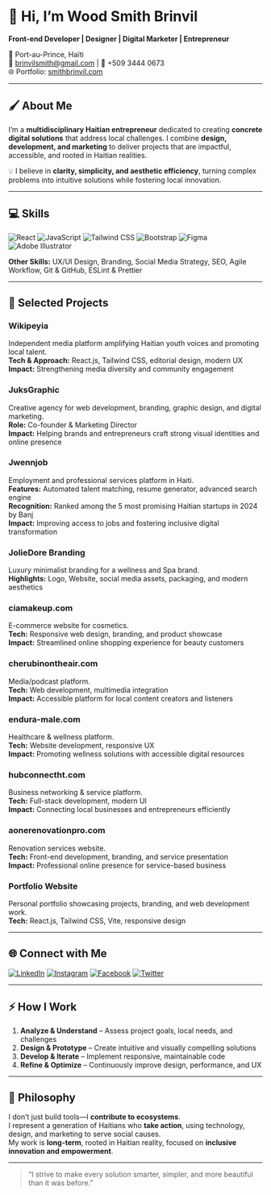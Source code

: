 <div align="start">

# 👋 Hi, I’m Wood Smith Brinvil

**Front-end Developer | Designer | Digital Marketer | Entrepreneur**  

📍 Port-au-Prince, Haïti  
📧 brinvilsmith@gmail.com | 📱 +509 3444 0673  
🌐 Portfolio: [smithbrinvil.com](#)  

</div>

---

## 🖌 About Me

I’m a **multidisciplinary Haitian entrepreneur** dedicated to creating **concrete digital solutions** that address local challenges. I combine **design, development, and marketing** to deliver projects that are impactful, accessible, and rooted in Haitian realities.  

💡 I believe in **clarity, simplicity, and aesthetic efficiency**, turning complex problems into intuitive solutions while fostering local innovation.  

---

## 💻 Skills

<div align="start">
<img alt="React" src="https://img.shields.io/badge/React-61DAFB?style=for-the-badge&logo=react&logoColor=white">
<img alt="JavaScript" src="https://img.shields.io/badge/JavaScript-F7DF1E?style=for-the-badge&logo=javascript&logoColor=black">
<img alt="Tailwind CSS" src="https://img.shields.io/badge/Tailwind_CSS-38B2AC?style=for-the-badge&logo=tailwind-css&logoColor=white">
<img alt="Bootstrap" src="https://img.shields.io/badge/Bootstrap-7952B3?style=for-the-badge&logo=bootstrap&logoColor=white">
<img alt="Figma" src="https://img.shields.io/badge/Figma-F24E1E?style=for-the-badge&logo=figma&logoColor=white">
<img alt="Adobe Illustrator" src="https://img.shields.io/badge/Adobe_Illustrator-FF9A00?style=for-the-badge&logo=adobe-illustrator&logoColor=white">
</div>

**Other Skills:** UX/UI Design, Branding, Social Media Strategy, SEO, Agile Workflow, Git & GitHub, ESLint & Prettier  

---

## 🚀 Selected Projects

### **Wikipeyia**
Independent media platform amplifying Haitian youth voices and promoting local talent.  
**Tech & Approach:** React.js, Tailwind CSS, editorial design, modern UX  
**Impact:** Strengthening media diversity and community engagement  

### **JuksGraphic**
Creative agency for web development, branding, graphic design, and digital marketing.  
**Role:** Co-founder & Marketing Director  
**Impact:** Helping brands and entrepreneurs craft strong visual identities and online presence  

### **Jwennjob**
Employment and professional services platform in Haiti.  
**Features:** Automated talent matching, resume generator, advanced search engine  
**Recognition:** Ranked among the 5 most promising Haitian startups in 2024 by Banj  
**Impact:** Improving access to jobs and fostering inclusive digital transformation  

### **JolieDore Branding**
Luxury minimalist branding for a wellness and Spa brand.  
**Highlights:** Logo, Website, social media assets, packaging, and modern aesthetics  

### **ciamakeup.com**
E-commerce website for cosmetics.  
**Tech:** Responsive web design, branding, and product showcase  
**Impact:** Streamlined online shopping experience for beauty customers  

### **cherubinontheair.com**
Media/podcast platform.  
**Tech:** Web development, multimedia integration  
**Impact:** Accessible platform for local content creators and listeners  

### **endura-male.com**
Healthcare & wellness platform.  
**Tech:** Website development, responsive UX  
**Impact:** Promoting wellness solutions with accessible digital resources  

### **hubconnectht.com**
Business networking & service platform.  
**Tech:** Full-stack development, modern UI  
**Impact:** Connecting local businesses and entrepreneurs efficiently  

### **aonerenovationpro.com**
Renovation services website.  
**Tech:** Front-end development, branding, and service presentation  
**Impact:** Professional online presence for service-based business  

### **Portfolio Website**
Personal portfolio showcasing projects, branding, and web development work.  
**Tech:** React.js, Tailwind CSS, Vite, responsive design  

---

## 🌐 Connect with Me

<div align="start">
<a href="#" target="_blank"><img src="https://img.shields.io/badge/LinkedIn-0077B5?style=for-the-badge&logo=linkedin&logoColor=white" alt="LinkedIn"></a>
<a href="#" target="_blank"><img src="https://img.shields.io/badge/Instagram-E4405F?style=for-the-badge&logo=instagram&logoColor=white" alt="Instagram"></a>
<a href="#" target="_blank"><img src="https://img.shields.io/badge/Facebook-1877F2?style=for-the-badge&logo=facebook&logoColor=white" alt="Facebook"></a>
<a href="#" target="_blank"><img src="https://img.shields.io/badge/Twitter-1DA1F2?style=for-the-badge&logo=twitter&logoColor=white" alt="Twitter"></a>
</div>

---

## ⚡ How I Work

1. **Analyze & Understand** – Assess project goals, local needs, and challenges  
2. **Design & Prototype** – Create intuitive and visually compelling solutions  
3. **Develop & Iterate** – Implement responsive, maintainable code  
4. **Refine & Optimize** – Continuously improve design, performance, and UX  

---

## 🌟 Philosophy

I don’t just build tools—I **contribute to ecosystems**.  
I represent a generation of Haitians who **take action**, using technology, design, and marketing to serve social causes.  
My work is **long-term**, rooted in Haitian reality, focused on **inclusive innovation and empowerment**.  

---

<div align="start">

> “I strive to make every solution smarter, simpler, and more beautiful than it was before.”

</div>
